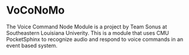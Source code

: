 # VoCoNoMo
The Voice Command Node Module is a project by Team Sonus at Southeastern Louisiana Univerity.
This is a module that uses CMU PocketSphinx to recognize audio and respond to voice commands in an event based system.
